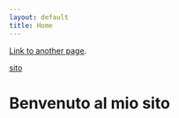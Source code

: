 ```yaml
---
layout: default
title: Home
---
```



[Link to another page](./another-page.html).

[sito](https://www.google.it/?client=safari&channel=iphone_bm)

# Benvenuto al mio sito



